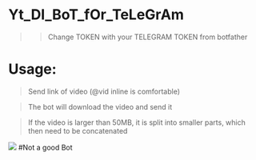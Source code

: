 # Yt_Dl_BoT_fOr_TeLeGrAm

>> Change TOKEN with your TELEGRAM TOKEN from botfather

# Usage:

> Send link of video (@vid inline is comfortable)

> The bot will download the video and send it

> If the video is larger than 50MB, it is split into smaller parts, which then need to be concatenated

![](https://telegra.ph/file/44ef4cef41fdb092f2d42.jpg)
#Not a good Bot
